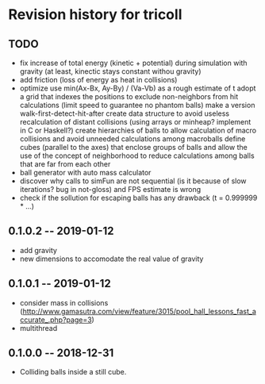 # Revision history for tricoll

## TODO
* fix increase of total energy (kinetic + potential) during simulation with gravity (at least, kinectic stays constant withou gravity)
* add friction (loss of energy as heat in collisions)
* optimize
    use min(Ax-Bx, Ay-By) / (Va-Vb) as a rough estimate of t
    adopt a grid that indexes the positions to exclude non-neighbors from hit calculations (limit speed to guarantee no phantom balls)
    make a version walk-first-detect-hit-after
    create data structure to avoid useless recalculation of distant collisions (using arrays or minheap? implement in C or Haskell?)
    create hierarchies of balls to allow calculation of macro collisions and avoid unneeded calculations among macroballs
    define cubes (parallel to the axes) that enclose groups of balls and allow the use of the concept of neighborhood to reduce calculations among balls that are far from each other
* ball generator with auto mass calculator
* discover why calls to simFun are not sequential (is it because of slow iterations? bug in not-gloss) and FPS estimate is wrong
* check if the sollution for escaping balls has any drawback (t = 0.999999 * ...)

## 0.1.0.2  -- 2019-01-12
* add gravity
* new dimensions to accomodate the real value of gravity

## 0.1.0.1  -- 2019-01-12
* consider mass in collisions (http://www.gamasutra.com/view/feature/3015/pool_hall_lessons_fast_accurate_.php?page=3)
* multithread

## 0.1.0.0  -- 2018-12-31
* Colliding balls inside a still cube.
